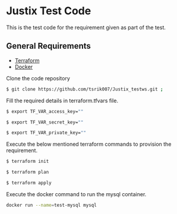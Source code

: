 Justix Test Code
==================

This is the test code for the requirement given as part of the test.

General Requirements
------------

-	[Terraform](https://www.terraform.io/downloads.html)
-	[Docker](https://docs.docker.com/install/)

Clone the code repository

```sh
$ git clone https://github.com/tsrik007/Justix_testws.git ;
```
Fill the required details in terraform.tfvars file.

```sh
$ export TF_VAR_access_key=""

$ export TF_VAR_secret_key=""

$ export TF_VAR_private_key=""
```
Execute the below mentioned terraform commands to provision the requirement.

```sh
$ terraform init

$ terraform plan

$ terraform apply
```

Execute the docker command to run the mysql container.

```sh
docker run --name=test-mysql mysql
```
